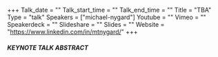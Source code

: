 +++
Talk_date = ""
Talk_start_time = ""
Talk_end_time = ""
Title = "TBA"
Type = "talk"
Speakers = ["michael-nygard"]
Youtube = ""
Vimeo = ""
Speakerdeck = ""
Slideshare = ""
Slides = ""
Website = "https://www.linkedin.com/in/mtnygard/"
+++

##### KEYNOTE TALK ABSTRACT
